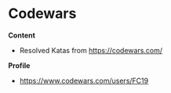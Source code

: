 # Codewars

**Content**

+ Resolved Katas from https://codewars.com/

**Profile**

* https://www.codewars.com/users/FC19


